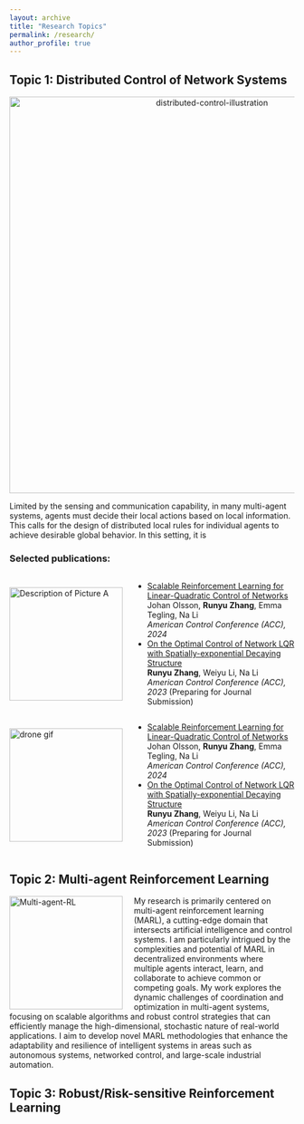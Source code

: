 ```yaml
---
layout: archive
title: "Research Topics"
permalink: /research/
author_profile: true
---
```


Topic 1: Distributed Control of Network Systems
----
<p align="center">
<img src="https://dianyu420376.github.io/runyu-cathy-zhang.github.io/images/distributed-control.png" alt="distributed-control-illustration" width="700" height="auto">
</p>

Limited by the sensing and communication capability, in many multi-agent systems, agents must decide their local actions based on local information. This calls for the design of distributed local rules for individual agents to achieve desirable global behavior.
In this setting, it is 

### Selected publications:


<div style="display: flex; align-items: center;">
    <img src="https://example.com/path-to-your-image.jpg" alt="Description of Picture A" style="width: 200px; height: auto;">
    <div style="margin-left: 20px;">
        <ul>
            <li>
                <a href="https://arxiv.org/abs/2401.16183" target="_blank">Scalable Reinforcement Learning for Linear-Quadratic Control of Networks</a>
                <br> Johan Olsson, <strong>Runyu Zhang</strong>, Emma Tegling, Na Li
                <br> <em>American Control Conference (ACC), 2024</em>
            </li>
            <li>
                <a href="https://arxiv.org/abs/2209.14376" target="_blank">On the Optimal Control of Network LQR with Spatially-exponential Decaying Structure</a>
                <br> <strong>Runyu Zhang</strong>, Weiyu Li, Na Li
                <br> <em>American Control Conference (ACC), 2023</em> (Preparing for Journal Submission)
            </li>
        </ul>
    </div>
</div>


<div style="display: flex; align-items: center;">
    <img src="https://drive.google.com/file/d/1lHsuUGSEWTr31HJeAyr_8lJps9H0QSiI/view?usp=sharing" alt="drone gif" style="width: 200px; height: auto;">
    <p style="margin-left: 20px;">

- [Scalable Reinforcement Learning for Linear-Quadratic Control of Networks
](https://arxiv.org/abs/2401.16183) <br> Johan Olsson, **Runyu Zhang**, Emma Tegling, Na Li
 <br> *American Control Conference (ACC), 2024*
- [On the Optimal Control of Network LQR with Spatially-exponential Decaying
Structure](https://arxiv.org/abs/2209.14376)<br>  **Runyu Zhang**, Weiyu Li, Na Li <br> *American Control Conference (ACC), 2023* (Preparing for Journal Submission)

</p>
</div>


Topic 2: Multi-agent Reinforcement Learning
----


<div style="float: left; margin-right: 20px;">
    <img src="https://dianyu420376.github.io/runyu-cathy-zhang.github.io/images/multi-agent-RL.png" alt="Multi-agent-RL" style="width: 200px; height: auto;">
</div>
My research is primarily centered on multi-agent reinforcement learning (MARL), a cutting-edge domain that intersects artificial intelligence and control systems. I am particularly intrigued by the complexities and potential of MARL in decentralized environments where multiple agents interact, learn, and collaborate to achieve common or competing goals. My work explores the dynamic challenges of coordination and optimization in multi-agent systems, focusing on scalable algorithms and robust control strategies that can efficiently manage the high-dimensional, stochastic nature of real-world applications. I aim to develop novel MARL methodologies that enhance the adaptability and resilience of intelligent systems in areas such as autonomous systems, networked control, and large-scale industrial automation.




Topic 3:  Robust/Risk-sensitive Reinforcement Learning
----

